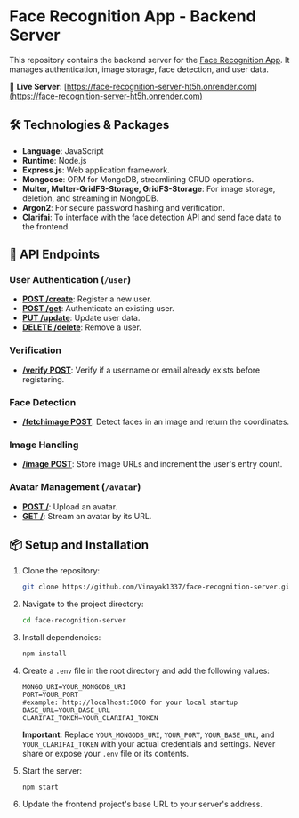 # Face Recognition App - Backend Server

This repository contains the backend server for the [Face Recognition App](https://face-recognition-ht5h.netlify.app). It manages authentication, image storage, face detection, and user data.

🔗 **Live Server**: [https://face-recognition-server-ht5h.onrender.com](https://face-recognition-server-ht5h.onrender.com)

## 🛠 Technologies & Packages

- **Language**: JavaScript
- **Runtime**: Node.js
- **Express.js**: Web application framework.
- **Mongoose**: ORM for MongoDB, streamlining CRUD operations.
- **Multer, Multer-GridFS-Storage, GridFS-Storage**: For image storage, deletion, and streaming in MongoDB.
- **Argon2**: For secure password hashing and verification.
- **Clarifai**: To interface with the face detection API and send face data to the frontend.

## 🚀 API Endpoints

### User Authentication (`/user`)

- **[POST /create](https://face-recognition-server-ht5h.onrender.com/user/create)**: Register a new user.
- **[POST /get](https://face-recognition-server-ht5h.onrender.com/user/get)**: Authenticate an existing user.
- **[PUT /update](https://face-recognition-server-ht5h.onrender.com/user/update)**: Update user data.
- **[DELETE /delete](https://face-recognition-server-ht5h.onrender.com/user/delete)**: Remove a user.

### Verification

- **[/verify POST](https://face-recognition-server-ht5h.onrender.com/verify/)**: Verify if a username or email already exists before registering.

### Face Detection

- **[/fetchimage POST](https://face-recognition-server-ht5h.onrender.com/fetchimage/)**: Detect faces in an image and return the coordinates.

### Image Handling

- **[/image POST](https://face-recognition-server-ht5h.onrender.com/image/)**: Store image URLs and increment the user's entry count.

### Avatar Management (`/avatar`)

- **[POST /](https://face-recognition-server-ht5h.onrender.com/images/)**: Upload an avatar.
- **[GET /](https://face-recognition-server-ht5h.onrender.com/images/)**: Stream an avatar by its URL.

## 📦 Setup and Installation

1. Clone the repository: 
   ```bash
   git clone https://github.com/Vinayak1337/face-recognition-server.git
   ```
2. Navigate to the project directory: 
   ```bash
   cd face-recognition-server
   ```
3. Install dependencies: 
   ```bash
   npm install
   ```
4. Create a `.env` file in the root directory and add the following values:
   ```
   MONGO_URI=YOUR_MONGODB_URI
   PORT=YOUR_PORT
   #example: http://localhost:5000 for your local startup
   BASE_URL=YOUR_BASE_URL
   CLARIFAI_TOKEN=YOUR_CLARIFAI_TOKEN
   ```
   **Important**: Replace `YOUR_MONGODB_URI`, `YOUR_PORT`, `YOUR_BASE_URL`, and `YOUR_CLARIFAI_TOKEN` with your actual credentials and settings. Never share or expose your `.env` file or its contents.

5. Start the server: 
   ```bash
   npm start
   ```
6. Update the frontend project's base URL to your server's address.
